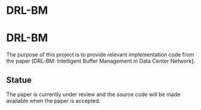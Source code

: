 # DRL-BM
# DRL-BM
The purpose of this project is to provide relevant implementation code from the paper [DRL-BM: Intelligent Buffer Management in Data Center Network].
## Statue
The paper is currently under review and the source code will be made available when the paper is accepted.

